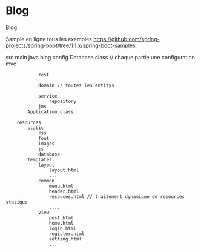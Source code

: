 Blog
====
Blog

Sample en ligne tous les exemples
https://github.com/spring-projects/spring-boot/tree/1.1.x/spring-boot-samples

src
	main
		java
			blog
				config
					Database.class // chaque partie une configuration
				mvc

				rest

				domain // toutes les entitys

				service
					repository
				jms
			Application.class

		resources
			static
				css
				font
				images
				js
				database
			templates
				layout
					layout.html
					...
				common
					menu.html
					header.html
					resouces.html // traitement dynamique de resources statique
					....
				view
					post.html
					home.html
					login.html
					register.html
					setting.html
					...



